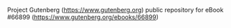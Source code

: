 Project Gutenberg (https://www.gutenberg.org) public repository for
eBook #66899 (https://www.gutenberg.org/ebooks/66899)
